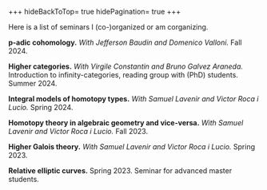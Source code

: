 +++
hideBackToTop= true
hidePagination= true
+++

Here is a list of seminars I (co-)organized or am corganizing.

**p-adic cohomology.** _With Jefferson Baudin and Domenico Valloni._ Fall 2024.

**Higher categories.**  _With Virgile Constantin and Bruno Galvez Araneda._  Introduction to infinity-categories, reading group with (PhD) students. Summer 2024.

**Integral models of homotopy types.** _With Samuel Lavenir and Victor Roca i Lucio._ Spring 2024.

**Homotopy theory in algebraic geometry and vice-versa.** _With Samuel Lavenir and Victor Roca i Lucio._ Fall 2023.

**Higher Galois theory.** _With Samuel Lavenir and Victor Roca i Lucio._ Spring 2023.

**Relative elliptic curves.** Spring 2023. Seminar for advanced master students.
